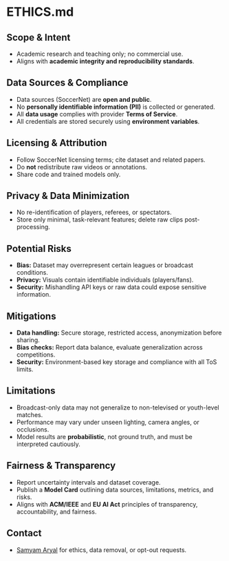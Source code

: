 # ETHICS.md

## Scope & Intent
- Academic research and teaching only; no commercial use.
- Aligns with **academic integrity and reproducibility standards**.

## Data Sources & Compliance
- Data sources (SoccerNet) are **open and public**.
- No **personally identifiable information (PII)** is collected or generated.
- All **data usage** complies with provider **Terms of Service**.
- All credentials are stored securely using **environment variables**.

## Licensing & Attribution
- Follow SoccerNet licensing terms; cite dataset and related papers.
- Do **not** redistribute raw videos or annotations.
- Share code and trained models only.

## Privacy & Data Minimization
- No re-identification of players, referees, or spectators.
- Store only minimal, task-relevant features; delete raw clips post-processing.

## Potential Risks
- **Bias:** Dataset may overrepresent certain leagues or broadcast conditions.
- **Privacy:** Visuals contain identifiable individuals (players/fans).
- **Security:** Mishandling API keys or raw data could expose sensitive information.

## Mitigations
- **Data handling:** Secure storage, restricted access, anonymization before sharing.
- **Bias checks:** Report data balance, evaluate generalization across competitions.
- **Security:** Environment-based key storage and compliance with all ToS limits.

## Limitations
- Broadcast-only data may not generalize to non-televised or youth-level matches.
- Performance may vary under unseen lighting, camera angles, or occlusions.
- Model results are **probabilistic**, not ground truth, and must be interpreted cautiously.

## Fairness & Transparency
- Report uncertainty intervals and dataset coverage.
- Publish a **Model Card** outlining data sources, limitations, metrics, and risks.
- Aligns with **ACM/IEEE** and **EU AI Act** principles of transparency, accountability, and fairness.

## Contact
- [Samyam Aryal](samyam.aryal@trojans.dsu.edu) for ethics, data removal, or opt-out requests.
